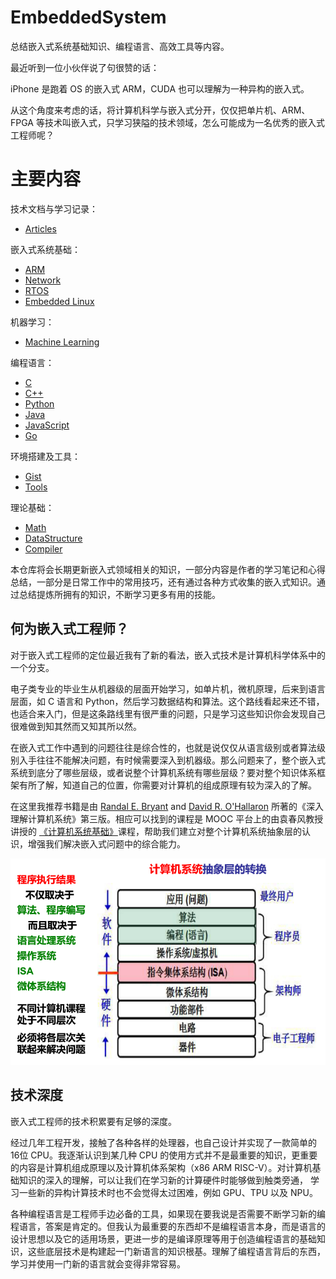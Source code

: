 # EmbeddedSystem

总结嵌入式系统基础知识、编程语言、高效工具等内容。

最近听到一位小伙伴说了句很赞的话：

iPhone 是跑着 OS 的嵌入式 ARM，CUDA 也可以理解为一种异构的嵌入式。

从这个角度来考虑的话，将计算机科学与嵌入式分开，仅仅把单片机、ARM、FPGA 等技术叫嵌入式，只学习狭隘的技术领域，怎么可能成为一名优秀的嵌入式工程师呢？

# 主要内容

技术文档与学习记录：

- [Articles](Articles/)

嵌入式系统基础：

- [ARM](Arm/)
- [Network](Network/)
- [RTOS](RTOS/)
- [Embedded Linux](Linux/)

机器学习：

- [Machine Learning](MachineLearning/)

编程语言：

- [C](C/)
- [C++](C++/)
- [Python](Python/)
- [Java](Java/)
- [JavaScript](JavaScript/)
- [Go](Go/)

环境搭建及工具：

- [Gist](Gist/) 
- [Tools](Tools/) 

理论基础：

- [Math](Math/)
- [DataStructure](DataStructure/)
- [Compiler](Compiler/)

本仓库将会长期更新嵌入式领域相关的知识，一部分内容是作者的学习笔记和心得总结，一部分是日常工作中的常用技巧，还有通过各种方式收集的嵌入式知识。通过总结提炼所拥有的知识，不断学习更多有用的技能。

## 何为嵌入式工程师？

对于嵌入式工程师的定位最近我有了新的看法，嵌入式技术是计算机科学体系中的一个分支。

电子类专业的毕业生从机器级的层面开始学习，如单片机，微机原理，后来到语言层面，如 C 语言和 Python，然后学习数据结构和算法。这个路线看起来还不错，也适合来入门，但是这条路线里有很严重的问题，只是学习这些知识你会发现自己很难做到知其然而又知其所以然。

在嵌入式工作中遇到的问题往往是综合性的，也就是说仅仅从语言级别或者算法级别入手往往不能解决问题，有时候需要深入到机器级。那么问题来了，整个嵌入式系统到底分了哪些层级，或者说整个计算机系统有哪些层级？要对整个知识体系框架有所了解，知道自己的位置，你需要对计算机的组成原理有较为深入的了解。

在这里我推荐书籍是由 [Randal E. Bryant](http://www.cs.cmu.edu/~bryant) and [David R. O'Hallaron](http://www.cs.cmu.edu/~droh) 所著的《深入理解计算机系统》第三版。相应可以找到的课程是 MOOC 平台上的由袁春风教授讲授的 [《计算机系统基础》](https://www.icourse163.org/course/NJU-1001625001)课程，帮助我们建立对整个计算机系统抽象层的认识，增强我们解决嵌入式问题中的综合能力。

![computer_architecture](Articles/figures/architecture.png)

## 技术深度

嵌入式工程师的技术积累要有足够的深度。

经过几年工程开发，接触了各种各样的处理器，也自己设计并实现了一款简单的 16位 CPU。我逐渐认识到某几种 CPU 的使用方式并不是最重要的知识，更重要的内容是计算机组成原理以及计算机体系架构（x86 ARM RISC-V）。对计算机基础知识的深入的理解，可以让我们在学习新的计算硬件时能够做到触类旁通， 学习一些新的异构计算技术时也不会觉得太过困难，例如 GPU、TPU 以及 NPU。

各种编程语言是工程师手边必备的工具，如果现在要我说是否需要不断学习新的编程语言，答案是肯定的。但我认为最重要的东西却不是编程语言本身，而是语言的设计思想以及它的适用场景，更进一步的是编译原理等用于创造编程语言的基础知识，这些底层技术是构建起一门新语言的知识根基。理解了编程语言背后的东西，学习并使用一门新的语言就会变得非常容易。

